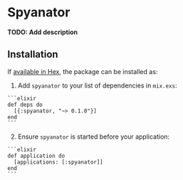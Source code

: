 # Spyanator

**TODO: Add description**

## Installation

If [available in Hex](https://hex.pm/docs/publish), the package can be installed as:

  1. Add `spyanator` to your list of dependencies in `mix.exs`:

    ```elixir
    def deps do
      [{:spyanator, "~> 0.1.0"}]
    end
    ```

  2. Ensure `spyanator` is started before your application:

    ```elixir
    def application do
      [applications: [:spyanator]]
    end
    ```

